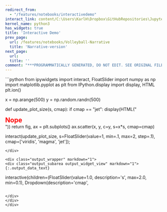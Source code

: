 ```yaml
---
redirect_from:
  - "/features/notebooks/interactivedemo"
interact_link: content/C:\Users\KarlH\Dropbox\GitHubRepositories\Jupyter-Book-Showroom\content\features/notebooks/InteractiveDemo.ipynb
kernel_name: python3
has_widgets: true
title: 'Interactive Demo'
prev_page:
  url: /features/notebooks/Volleyball-Narrative
  title: 'Narrative-version'
next_page:
  url:
  title: ''
comment: "***PROGRAMMATICALLY GENERATED, DO NOT EDIT. SEE ORIGINAL FILES IN /content***"
---
```


<div markdown="1" class="cell code_cell">
<div class="input_area" markdown="1">
```python
from ipywidgets import interact, FloatSlider
import numpy as np
import matplotlib.pyplot as plt
from IPython.display import display, HTML
plt.ion()

x = np.arange(500)
y = np.random.randn(500)

def update_plot_size(s, cmap):
    if cmap == "jet":
        display(HTML("<h2 style='color: red; margin: 0px auto;'>Nope</h2>"))
        return
    fig, ax = plt.subplots()
    ax.scatter(x, y, c=y, s=x*s, cmap=cmap)

interact(update_plot_size, s=FloatSlider(value=1, min=.1, max=2, step=.1), cmap=['viridis', 'magma', 'jet']);
```
</div>

<div class="output_wrapper" markdown="1">
<div class="output_subarea output_widget_view" markdown="1">
{:.output_data_text}
```
interactive(children=(FloatSlider(value=1.0, description='s', max=2.0, min=0.1), Dropdown(description='cmap', 
```

</div>
</div>
</div>
